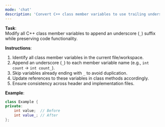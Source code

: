```yaml
---
mode: 'chat'
description: 'Convert C++ class member variables to use trailing underscore suffix'
---
```


**Task**:  
Modify all C++ class member variables to append an underscore (`_`) suffix while preserving code functionality.

**Instructions**:  
1. Identify all class member variables in the current file/workspace.  
2. Append an underscore (`_`) to each member variable name (e.g., `int count` → `int count_`).  
3. Skip variables already ending with `_` to avoid duplication.  
4. Update references to these variables in class methods accordingly.  
5. Ensure consistency across header and implementation files.  

**Example**:  
```cpp
class Example {
private:
    int value;  // Before
    int value_; // After
};